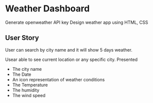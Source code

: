 # Weather Dashboard

Generate openweather API key
Design weather app using HTML, CSS

## User Story

User can search by city name and it will show 5 days weather.

Usear able to see current location or any specific city.
Presented

- The city name
- The Date
- An icon representation of weather conditions
- The Temperature
- The humidity
- The wind speed
